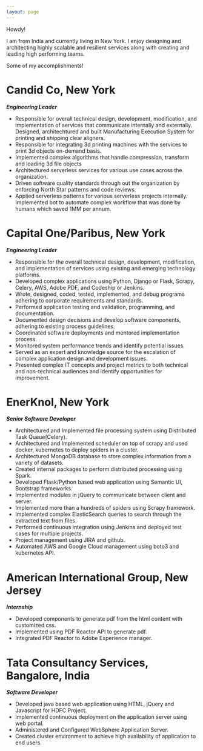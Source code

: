 ```yaml
---
layout: page
---
```


Howdy!

I am from India and currently living in New York. I enjoy designing and architecting highly scalable and resilient services along with creating and leading high performing teams.

Some of my accomplishments!

# Candid Co, New York

***Engineering Leader***

- Responsible for overall technical design, development, modification, and implementation of services that communicate internally and externally.
Designed, architechtured and built Manufacturing Execution System for printing and shipping clear aligners.
- Responsible for integrating 3d printing machines with the services to print 3d objects on-demand basis.
- Implemented complex algorithms that handle compression, transform and loading 3d file objects
- Architectured serverless services for various use cases across the organization.
- Driven software quality standards through out the organization by enforcing North Star patterns and code reviews.
- Applied serverless patterns for various serverless projects internally.
Implemented bot to automate complex workflow that was done by humans which saved 1MM per annum.

# Capital One/Paribus, New York

***Engineering Leader***                                                                     	      

- Responsible for the overall technical design, development, modification, and implementation of services using existing and emerging technology platforms.
- Developed complex applications using Python, Django or Flask, Scrapy, Celery, AWS, Adobe PDF, and Codeship or Jenkins.
- Wrote, designed, coded, tested, implemented, and debug programs adhering to corporate requirements and standards.
- Performed application testing and validation, programming, and documentation.
- Documented design decisions and develop software components, adhering to existing process guidelines.
- Coordinated software deployments and mentored implementation process.
- Monitored system performance trends and identify potential issues.
- Served as an expert and knowledge source for the escalation of complex application design and development issues.
- Presented complex IT concepts and project metrics to both technical and non-technical audiences and identify opportunities for improvement.

# EnerKnol, New York

***Senior Software Developer***

- Architectured and Implemented file processing system using Distributed Task Queue(Celery).
- Architectured and Implemented scheduler on top of scrapy and used docker, kubernetes to deploy spiders in a cluster.
- Architectured MongoDB database to store complex information from a variety of datasets.
- Created internal packages to perform distributed processing using Spark.
- Developed Flask/Python based web application using Semantic UI, Bootstrap frameworks.
- Implemented modules in jQuery to communicate between client and server.
- Implemented more than a hundreds of spiders using Scrapy  framework.
- Implemented complex ElasticSearch queries to search through the extracted text from files.
- Performed continuous integration using Jenkins and deployed test cases for multiple projects.
- Project management using JIRA and github.
- Automated AWS and Google Cloud management using boto3 and kubernetes API.

# American International Group, New Jersey

***Internship***

- Developed components to generate pdf from the html content with customized css.
- Implemented using PDF Reactor API to generate pdf.
- Integrated PDF Reactor to Adobe Experience manager.

# Tata Consultancy Services, Bangalore, India

***Software Developer***

- Developed java based web application using HTML, jQuery and Javascript for HDFC Project.
- Implemented continuous deployment on the application server using web portal.
- Administered and Configured WebSphere Application Server.
- Created cluster environment to achieve high availability of application to end users.

